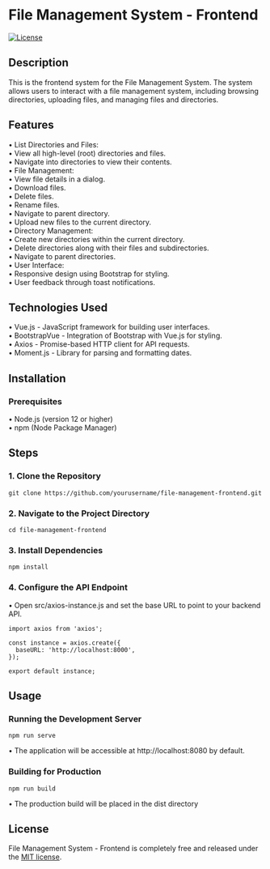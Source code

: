 # File Management System - Frontend

<p align="left">
  <a href="LICENSE"><img src="https://img.shields.io/github/license/BeldiKamuha/File-Management-System-Frontend" alt="License"></a>
</p>

## Description

This is the frontend system for the File Management System. The system allows users to interact with a file management system, including browsing directories, uploading files, and managing files and directories.  

## Features

•	List Directories and Files:  
•	View all high-level (root) directories and files.  
•	Navigate into directories to view their contents.  
•	File Management:  
•	View file details in a dialog.  
•	Download files.  
•	Delete files.  
•	Rename files.  
•	Navigate to parent directory.  
•	Upload new files to the current directory.  
•	Directory Management:  
•	Create new directories within the current directory.  
•	Delete directories along with their files and subdirectories.  
•	Navigate to parent directories.  
•	User Interface:  
•	Responsive design using Bootstrap for styling.  
•	User feedback through toast notifications.  

## Technologies Used

•	Vue.js - JavaScript framework for building user interfaces.  
•	BootstrapVue - Integration of Bootstrap with Vue.js for styling.  
•	Axios - Promise-based HTTP client for API requests.  
•	Moment.js - Library for parsing and formatting dates.  

## Installation

### Prerequisites

•	Node.js (version 12 or higher)  
•	npm (Node Package Manager)  

## Steps

### 1. Clone the Repository
```
git clone https://github.com/yourusername/file-management-frontend.git
```

### 2.	Navigate to the Project Directory
```
cd file-management-frontend
```

### 3.	Install Dependencies
```
npm install
```

### 4.	Configure the API Endpoint
• Open src/axios-instance.js and set the base URL to point to your backend API.
```
import axios from 'axios';

const instance = axios.create({
  baseURL: 'http://localhost:8000',
});

export default instance;
```
## Usage

### Running the Development Server
```
npm run serve
```
• The application will be accessible at http://localhost:8080 by default.  

### Building for Production
```
npm run build
```
• The production build will be placed in the dist directory

## License
File Management System - Frontend is completely free and released under the [MIT license](https://opensource.org/licenses/MIT).

